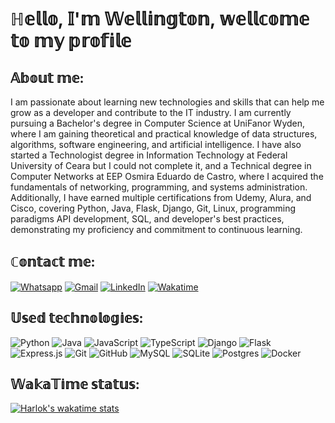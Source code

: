 # ℍ𝕖𝕝𝕝𝕠, 𝕀'𝕞 𝕎𝕖𝕝𝕝𝕚𝕟𝕘𝕥𝕠𝕟, 𝕨𝕖𝕝𝕝𝕔𝕠𝕞𝕖 𝕥𝕠 𝕞𝕪 𝕡𝕣𝕠𝕗𝕚𝕝𝕖

## 𝔸𝕓𝕠𝕦𝕥 𝕞𝕖:
I am passionate about learning new technologies and skills that can help me grow as a developer and contribute to the IT industry. I am currently pursuing a Bachelor's degree in Computer Science at UniFanor Wyden, where I am gaining theoretical and practical knowledge of data structures, algorithms, software engineering, and artificial intelligence. I have also started a Technologist degree in Information Technology at Federal University of Ceara but I could not complete it, and a Technical degree in Computer Networks at EEP Osmira Eduardo de Castro, where I acquired the fundamentals of networking, programming, and systems administration. Additionally, I have earned multiple certifications from Udemy, Alura, and Cisco, covering Python, Java, Flask, Django, Git, Linux, programming paradigms API development, SQL, and developer's best practices, demonstrating my proficiency and commitment to continuous learning.

## ℂ𝕠𝕟𝕥𝕒𝕔𝕥 𝕞𝕖:
[![Whatsapp](https://img.shields.io/badge/WhatsApp-25D366?style=for-the-badge&logo=whatsapp&logoColor=white)](https://contate.me/welli7ngton) 
[![Gmail](https://img.shields.io/badge/Gmail-D14836?style=for-the-badge&logo=gmail&logoColor=white)](https://mailto:wellingtonasilva45@gmail.com)
[![LinkedIn](https://img.shields.io/badge/linkedin-%230077B5.svg?style=for-the-badge&logo=linkedin&logoColor=white)](https://www.linkedin.com/in/wellington-a-silva-292069221)
[![Wakatime]( 	https://img.shields.io/badge/WakaTime-000000?style=for-the-badge&logo=WakaTime&logoColor=white)](https://wakatime.com/@welli7ngton)

## 𝕌𝕤𝕖𝕕 𝕥𝕖𝕔𝕙𝕟𝕠𝕝𝕠𝕘𝕚𝕖𝕤:
![Python](https://img.shields.io/badge/Python-FFD43B?style=for-the-badge&logo=python&logoColor=blue) ![Java](https://img.shields.io/badge/java-%23ED8B00.svg?style=for-the-badge&logo=openjdk&logoColor=white) ![JavaScript](https://img.shields.io/badge/javascript-%23323330.svg?style=for-the-badge&logo=javascript&logoColor=%23F7DF1E) ![TypeScript](https://img.shields.io/badge/typescript-%23007ACC.svg?style=for-the-badge&logo=typescript&logoColor=white) ![Django](https://img.shields.io/badge/django-%23092E20.svg?style=for-the-badge&logo=django&logoColor=white) ![Flask](https://img.shields.io/badge/Flask-000000?style=for-the-badge&logo=flask&logoColor=white) ![Express.js](https://img.shields.io/badge/express.js-%23404d59.svg?style=for-the-badge&logo=express&logoColor=%2361DAFB) ![Git](https://img.shields.io/badge/git-%23F05033.svg?style=for-the-badge&logo=git&logoColor=white) ![GitHub](https://img.shields.io/badge/github-%23121011.svg?style=for-the-badge&logo=github&logoColor=white) ![MySQL](https://img.shields.io/badge/MySQL-005C84?style=for-the-badge&logo=mysql&logoColor=white) ![SQLite](https://img.shields.io/badge/SQLite-07405E?style=for-the-badge&logo=sqlite&logoColor=white) ![Postgres](https://img.shields.io/badge/postgres-%23316192.svg?style=for-the-badge&logo=postgresql&logoColor=white) ![Docker](https://img.shields.io/badge/docker-%230db7ed.svg?style=for-the-badge&logo=docker&logoColor=white)

## 𝕎𝕒𝕜𝕒𝕋𝕚𝕞𝕖 𝕤𝕥𝕒𝕥𝕦𝕤:
[![Harlok's wakatime stats](https://github-readme-stats.vercel.app/api/wakatime?username=welli7ngton&layout=compact)](https://github.com/anuraghazra/github-readme-stats)


